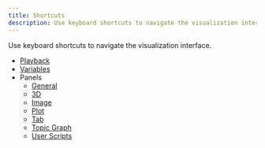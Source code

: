 ```yaml
---
title: Shortcuts
description: Use keyboard shortcuts to navigate the visualization interface.
---
```


Use keyboard shortcuts to navigate the visualization interface.

- [Playback](/docs/visualization/playback#shortcuts)
- [Variables](/docs/visualization/variables#shortcuts)
- Panels
  - [General](/docs/visualization/panels/introduction#shortcuts)
  - [3D](/docs/visualization/panels/3d#shortcuts)
  - [Image](/docs/visualization/panels/image#shortcuts)
  - [Plot](/docs/visualization/panels/plot#shortcuts)
  - [Tab](/docs/visualization/panels/tab#shortcuts)
  - [Topic Graph](/docs/visualization/panels/topic-graph#shortcuts)
  - [User Scripts](/docs/visualization/panels/user-scripts#shortcuts)
